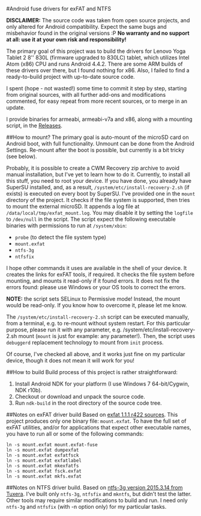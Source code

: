 #Android fuse drivers for exFAT and NTFS

**DISCLAIMER:** The source code was taken from open source projects, and only altered for Android compatibility. Expect the same bugs and misbehavior found in the original versions :P **No warranty and no support at all: use it at your own risk and responsibility!**

The primary goal of this project was to build the drivers for Lenovo Yoga Tablet 2 8'' 830L (firmware upgraded to 830LC) tablet, which utilizes Intel Atom (x86) CPU and runs Android 4.4.2. There are some ARM builds of these drivers over there, but I found nothing for x86. Also, I failed to find a ready-to-build project with up-to-date source code.
 
I spent (hope - not wasted!) some time to commit it step by step, starting from original sources, with all further add-ons and modifications commented, for easy repeat from more recent sources, or to merge in an update.

I provide binaries for armeabi, armeabi-v7a and x86, along with a mounting script, in the [Releases](https://github.com/Lurker00/Android-fs/releases).

##How to mount?
The primary goal is auto-mount of the microSD card on Android boot, with full functionality. Unmount can be done from the Android Settings. Re-mount after the boot is possible, but currently is a bit tricky (see below).

Probably, it is possible to create a CWM Recovery zip archive to avoid manual installation, but I've yet to learn how to do it. Currently, to install all this stuff, you need to root your device. If you have done, you already have SuperSU installed, and, as a result, `/system/etc/install-recovery-2.sh` (if exists) is executed on every boot by SuperSU. I've provided one in the `mount` directory of the project. It checks if the file system is supported, then tries to mount the external microSD. It appends a log file at `/data/local/tmp/exfat_mount.log`. You may disable it by setting the `logfile` to `/dev/null` in the script. The script expect the following executable binaries with permissions to run at `/system/xbin`:
* `probe` (to detect the file system type)
* `mount.exfat`
* `ntfs-3g`
* `ntfsfix`
 
I hope other commands it uses are available in the shell of your device.
It creates the links for exFAT tools, if required. It checks the file system before mounting, and mounts it read-only if it found errors. It does not fix the errors found: please use Windows or your OS tools to correct the errors.

**NOTE:** the script sets SELinux to Permissive mode! Instead, the mount would be read-only. If you know how to overcome it, please let me know.

The `/system/etc/install-recovery-2.sh` script can be executed manually, from a terminal, e.g. to re-mount without system restart. For this particular purpose, please run it with any parameter, e.g.
    /system/etc/install-recovery-2.sh mount
(`mount` is just for example: any parameter!). Then, the script uses `debuggerd` replacement technology to mount from `init` process.

Of course, I've checked all above, and it works just fine on my particular device, though it does not mean it will work for you!

##How to build
Build process of this project is rather straightforward:

1. Install Android NDK for your platform (I use Windows 7 64-bit/Cygwin, NDK r10b).
2. Checkout or download and unpack the source code.
3. Run `ndk-build` in the root directory of the source code tree.

##Notes on exFAT driver build
Based on [exfat 1.1.1 r422 sources](https://code.google.com/p/exfat/source/list).
This project produces only one binary file: `mount.exfat`. To have the full set of exFAT utilities, and/or for applications that expect other executable names, you have to run all or some of the following commands:

    ln -s mount.exfat mount.exfat-fuse
    ln -s mount.exfat dumpexfat
    ln -s mount.exfat exfatfsck
    ln -s mount.exfat exfatlabel
    ln -s mount.exfat mkexfatfs
    ln -s mount.exfat fsck.exfat
    ln -s mount.exfat mkfs.exfat

##Notes on NTFS driver build.
Based on [ntfs-3g version 2015.3.14 from Tuxera](http://www.tuxera.com/community/open-source-ntfs-3g/). I've built only `ntfs-3g`, `ntfsfix` and `mkntfs`, but didn't test the latter. Other tools may require similar modifications to build and run. I need only `ntfs-3g` and `ntfsfix` (with -n option only) for my particular tasks.
